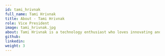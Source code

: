 ```yaml
---
id: tami_hrivnak
full_name: Tami Hrivnak
title: About - Tami Hrivnak
role: Vice President
image: tami_hrivnak.jpg
about: Tami Hrivnak is a technology enthusiast who loves innovating and finding user-centric solutions to solve customer pain points. She most recently helped lead a digital transformation at NATO, helping them build Agile product teams that utilized a DevSecOps approach. She has over a decade of Product Management experience in both the civilian and government space. She is passionate about delivering the right capabilities to the warfighters at the right time. Tami is also a current HR Officer for the Navy Reserves and spent 8 years in the Army National Guard. She received her Master’s in Organizational Leadership at the University of Denver and her Bachelor’s in Security and Intelligence from The Ohio State University. She and her entire family are huge Buckeye fans. O-H!
github:
linkedin:
weight: 3
---
```


